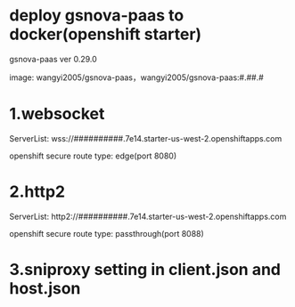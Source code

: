 # deploy gsnova-paas to  docker(openshift starter)

gsnova-paas ver 0.29.0

image: wangyi2005/gsnova-paas，wangyi2005/gsnova-paas:#.##.#

# 1.websocket

ServerList: wss://##########.7e14.starter-us-west-2.openshiftapps.com

openshift secure route type: edge(port 8080)

# 2.http2

ServerList: http2://##########.7e14.starter-us-west-2.openshiftapps.com

openshift secure route type: passthrough(port 8088)

# 3.sniproxy setting in client.json and host.json

